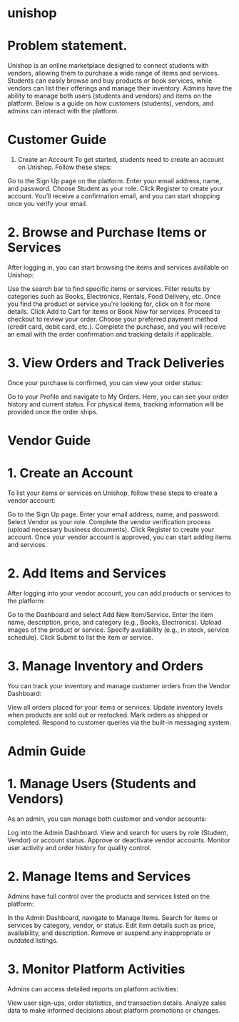   # unishop
   # Problem statement.
Unishop is an online marketplace designed to connect students with vendors, allowing them to purchase a wide range of items and services. Students can easily browse and buy products or book services, while vendors can list their offerings and manage their inventory. Admins have the ability to manage both users (students and vendors) and items on the platform. Below is a guide on how customers (students), vendors, and admins can interact with the platform.

# Customer Guide
1. Create an Account
To get started, students need to create an account on Unishop. Follow these steps:

Go to the Sign Up page on the platform.
Enter your email address, name, and password.
Choose Student as your role.
Click Register to create your account.
You’ll receive a confirmation email, and you can start shopping once you verify your email.

# 2. Browse and Purchase Items or Services
After logging in, you can start browsing the items and services available on Unishop:

Use the search bar to find specific items or services.
Filter results by categories such as Books, Electronics, Rentals, Food Delivery, etc.
Once you find the product or service you're looking for, click on it for more details.
Click Add to Cart for items or Book Now for services.
Proceed to checkout to review your order.
Choose your preferred payment method (credit card, debit card, etc.).
Complete the purchase, and you will receive an email with the order confirmation and tracking details if applicable.

# 3. View Orders and Track Deliveries
Once your purchase is confirmed, you can view your order status:

Go to your Profile and navigate to My Orders.
Here, you can see your order history and current status.
For physical items, tracking information will be provided once the order ships.

# Vendor Guide
# 1. Create an Account
To list your items or services on Unishop, follow these steps to create a vendor account:

Go to the Sign Up page.
Enter your email address, name, and password.
Select Vendor as your role.
Complete the vendor verification process (upload necessary business documents).
Click Register to create your account.
Once your vendor account is approved, you can start adding items and services.

# 2. Add Items and Services
After logging into your vendor account, you can add products or services to the platform:

Go to the Dashboard and select Add New Item/Service.
Enter the item name, description, price, and category (e.g., Books, Electronics).
Upload images of the product or service.
Specify availability (e.g., in stock, service schedule).
Click Submit to list the item or service.
# 3. Manage Inventory and Orders
You can track your inventory and manage customer orders from the Vendor Dashboard:

View all orders placed for your items or services.
Update inventory levels when products are sold out or restocked.
Mark orders as shipped or completed.
Respond to customer queries via the built-in messaging system.

# Admin Guide
# 1. Manage Users (Students and Vendors)
As an admin, you can manage both customer and vendor accounts:

Log into the Admin Dashboard.
View and search for users by role (Student, Vendor) or account status.
Approve or deactivate vendor accounts.
Monitor user activity and order history for quality control.
# 2. Manage Items and Services
Admins have full control over the products and services listed on the platform:

In the Admin Dashboard, navigate to Manage Items.
Search for items or services by category, vendor, or status.
Edit item details such as price, availability, and description.
Remove or suspend any inappropriate or outdated listings.
# 3. Monitor Platform Activities
Admins can access detailed reports on platform activities:

View user sign-ups, order statistics, and transaction details.
Analyze sales data to make informed decisions about platform promotions or changes.
